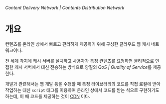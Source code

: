 *Content Delivery Network | Contents Distribution Network*

# 개요
컨텐츠를 온라인 상에서 빠르고 편리하게 제공하기 위해 구성한 클라우드 웹 캐시 네트워크이다. 

전 세계 각지에 캐시 서버를 설치하고 사용자가 특정 컨텐츠를 요청하면 물리적으로 인접한 캐시 서버에서 대신 전송하는 방식으로 양질의 *QoS | Quality of Service*를 제공한다. 

개발과 관련해서는 웹 개발 등을 수행할 때 특정 라이브러리의 코드를 직접 로컬에 받아 작업하는 대신 `script`  태그를 이용하여 온라인 상에서 코드를 받는 식으로 구현하기도 하는데, 이 때 코드를 제공하는 것이 [CDN](CDN.md) 이다.